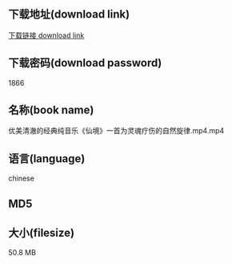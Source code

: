 ## 下载地址(download link)
[下载链接 download link](https://tutu365.netlify.app/?s=%E4%BC%98%E7%BE%8E%E6%B8%85%E6%BE%88%E7%9A%84%E7%BB%8F%E5%85%B8%E7%BA%AF%E9%9F%B3%E4%B9%90%E3%80%8A%E4%BB%99%E5%A2%83%E3%80%8B%E4%B8%80%E9%A6%96%E4%B8%BA%E7%81%B5%E9%AD%82%E7%96%97%E4%BC%A4%E7%9A%84%E8%87%AA%E7%84%B6%E6%97%8B%E5%BE%8B.mp4)

## 下载密码(download password)
1866

## 名称(book name)
优美清澈的经典纯音乐《仙境》一首为灵魂疗伤的自然旋律.mp4.mp4

## 语言(language)
chinese

## MD5


## 大小(filesize)
50.8 MB
